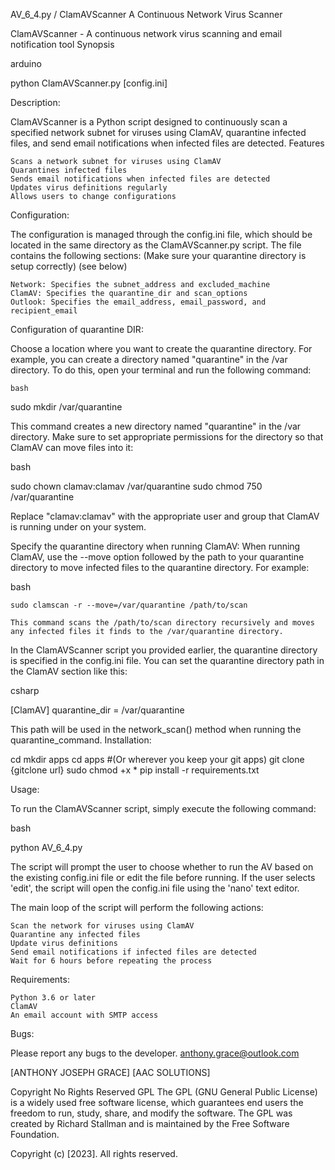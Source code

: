 AV_6_4.py / ClamAVScanner
A Continuous Network Virus Scanner

ClamAVScanner - A continuous network virus scanning and email notification tool
Synopsis

arduino

python ClamAVScanner.py [config.ini]

Description:

ClamAVScanner is a Python script designed to continuously scan a specified network subnet for viruses using ClamAV, quarantine infected files, and send email notifications when infected files are detected.
Features

    Scans a network subnet for viruses using ClamAV
    Quarantines infected files
    Sends email notifications when infected files are detected
    Updates virus definitions regularly
    Allows users to change configurations

Configuration:

The configuration is managed through the config.ini file, which should be located in the same directory as the ClamAVScanner.py script. The file contains the following sections: (Make sure your quarantine directory is setup correctly) (see below)  

    Network: Specifies the subnet_address and excluded_machine
    ClamAV: Specifies the quarantine_dir and scan_options
    Outlook: Specifies the email_address, email_password, and recipient_email

Configuration of quarantine DIR: 

Choose a location where you want to create the quarantine directory. For example, you can create a directory named "quarantine" in the /var directory. To do this, open your terminal and run the following command:

    bash

sudo mkdir /var/quarantine

This command creates a new directory named "quarantine" in the /var directory. Make sure to set appropriate permissions for the directory so that ClamAV can move files into it:

bash

sudo chown clamav:clamav /var/quarantine
sudo chmod 750 /var/quarantine

Replace "clamav:clamav" with the appropriate user and group that ClamAV is running under on your system.

Specify the quarantine directory when running ClamAV:
When running ClamAV, use the --move option followed by the path to your quarantine directory to move infected files to the quarantine directory. For example:

bash

    sudo clamscan -r --move=/var/quarantine /path/to/scan

    This command scans the /path/to/scan directory recursively and moves any infected files it finds to the /var/quarantine directory.

In the ClamAVScanner script you provided earlier, the quarantine directory is specified in the config.ini file. You can set the quarantine directory path in the ClamAV section like this:

csharp

[ClamAV]
quarantine_dir = /var/quarantine

This path will be used in the network_scan() method when running the quarantine_command.
Installation: 

cd 
mkdir apps 
cd apps 
#(Or wherever you keep your git apps)
git clone {gitclone url}
sudo chmod +x *
pip install -r requirements.txt 

Usage:

To run the ClamAVScanner script, simply execute the following command:

bash

python AV_6_4.py

The script will prompt the user to choose whether to run the AV based on the existing config.ini file or edit the file before running. If the user selects 'edit', the script will open the config.ini file using the 'nano' text editor.

The main loop of the script will perform the following actions:

    Scan the network for viruses using ClamAV
    Quarantine any infected files
    Update virus definitions
    Send email notifications if infected files are detected
    Wait for 6 hours before repeating the process

Requirements:

    Python 3.6 or later
    ClamAV
    An email account with SMTP access

Bugs:

Please report any bugs to the developer.
anthony.grace@outlook.com

[ANTHONY JOSEPH GRACE]
[AAC SOLUTIONS]

Copyright No Rights Reserved
GPL
The GPL (GNU General Public License) is a widely used free software license, which guarantees end users the freedom to run, study, share, and modify the software. The GPL was created by Richard Stallman and is maintained by the Free Software Foundation.

Copyright (c) [2023]. All rights reserved.
